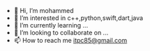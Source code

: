 - 👋 Hi, I’m mohammed
- 👀 I’m interested in c++,python,swift,dart,java
- 🌱 I’m currently learning ...
- 💞️ I’m looking to collaborate on ...
- 📫 How to reach me itpc85@gmail.com

<!---
iraqxcom/iraqxcom is a ✨ special ✨ repository because its `README.md` (this file) appears on your GitHub profile.
You can click the Preview link to take a look at your changes.
--->
